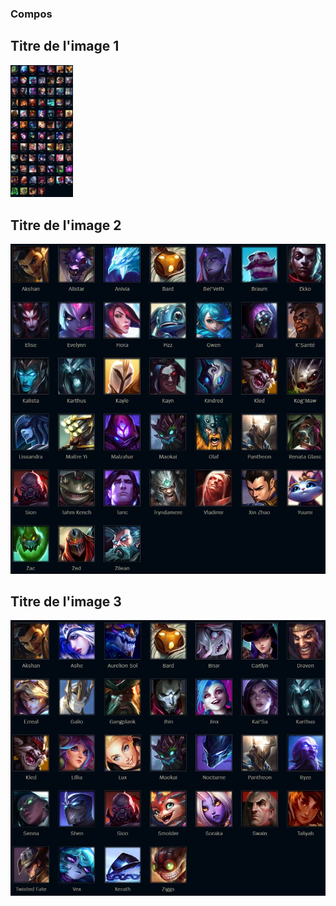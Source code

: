 ### Compos

 <div width="100">
    <h2>Titre de l'image 1</h2>
    <img src="resources/harmonie/ultime.JPG" alt="Description de l'image 1"  width="100">
</div>

<div width="200">
    <h2>Titre de l'image 2</h2>
    <img src="resources/harmonie/mort.JPG" alt="Description de l'image 2">
</div>

<div width="200">
    <h2>Titre de l'image 3</h2>
    <img src="resources/harmonie/global.JPG" alt="Description de l'image 3">
</div>
